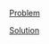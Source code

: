 [Problem](https://leetcode.com/problems/two-sum-ii-input-array-is-sorted)

[Solution](https://leetcode.com/problems/two-sum-ii-input-array-is-sorted/solutions/3341460/167-two-sum-ii-input-array-is-sorted-simple-solution)
